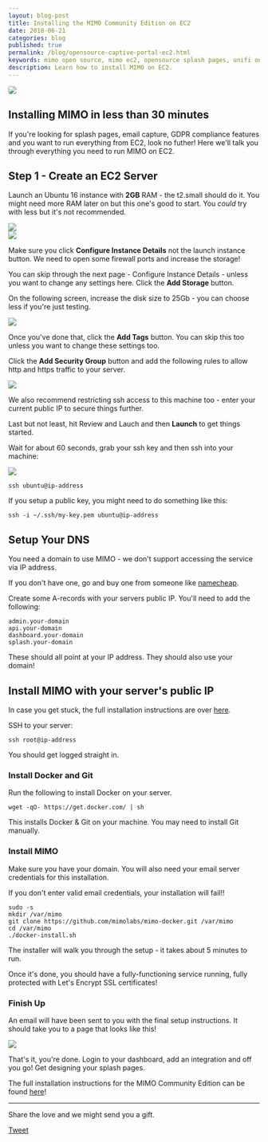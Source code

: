 ```yaml
---
layout: blog-post
title: Installing the MIMO Community Edition on EC2
date: 2018-06-21
categories: blog
published: true
permalink: /blog/opensource-captive-portal-ec2.html
keywords: mimo open source, mimo ec2, opensource splash pages, unifi on ec2 
description: Learn how to install MIMO on EC2.
---
```


<div class="">
  <img style="border-radius:4px;" src='/images/posts/mimo-ec2.png'>
</div>

## Installing MIMO in less than 30 minutes

If you're looking for splash pages, email capture, GDPR compliance features and you want to run everything from EC2, look no futher! Here we'll talk you through everything you need to run MIMO on EC2.

## Step 1 - Create an EC2 Server

Launch an Ubuntu 16 instance with **2GB** RAM - the t2.small should do it. You might need more RAM later on but this one's good to start. You *could* try with less but it's not recommended.

<div class="blog-image">
  <img src='/images/posts/ec2-mimo-opensource-1.png'>
</div>

<div class="blog-image">
  <img src='/images/posts/ec2-mimo-opensource-2.png'>
</div>

Make sure you click **Configure Instance Details** not the launch instance button. We need to open some firewall ports and increase the storage!

You can skip through the next page - Configure Instance Details - unless you want to change any settings here. Click the **Add Storage** button.

On the following screen, increase the disk size to 25Gb - you can choose less if you're just testing.

<div class="blog-image">
  <img src='/images/posts/ec2-mimo-opensource-3.png'>
</div>

Once you've done that, click the **Add Tags** button. You can skip this too unless you want to change these settings too.

Click the **Add Security Group** button and add the following rules to allow http and https traffic to your server.

<div class="blog-image">
  <img src='/images/posts/ec2-mimo-opensource-4.png'>
</div>

We also recommend restricting ssh access to this machine too - enter your current public IP to secure things further.

Last but not least, hit Review and Lauch and then **Launch** to get things started.

Wait for about 60 seconds, grab your ssh key and then ssh into your machine:

<div class="blog-image">
  <img src='/images/posts/ec2-mimo-opensource-5.png'>
</div>

```
ssh ubuntu@ip-address
```

If you setup a public key, you might need to do something like this:

```
ssh -i ~/.ssh/my-key.pem ubuntu@ip-address
```

## Setup Your DNS

You need a domain to use MIMO - we don't support accessing the service via IP address.

If you don't have one, go and buy one from someone like [namecheap](https://namecheap.pxf.io/c/1248558/386170/5618).

Create some A-records with your servers public IP. You'll need to add the following:

```
admin.your-domain
api.your-domain
dashboard.your-domain
splash.your-domain
```

These should all point at your IP address. They should also use your domain!

## Install MIMO with your server's public IP

In case you get stuck, the full installation instructions are over <a href="https://github.com/mimolabs/mimo-docker" target="_blank" class="mimo-community">here</a>.

SSH to your server:

```
ssh root@ip-address
```

You should get logged straight in.

### Install Docker and Git

Run the following to install Docker on your server.

```
wget -qO- https://get.docker.com/ | sh
```

This installs Docker & Git on your machine. You may need to install Git manually.

### Install MIMO

Make sure you have your domain. You will also need your email server credentials for this installation.

If you don't enter valid email credentials, your installation will fail!!

```
sudo -s
mkdir /var/mimo
git clone https://github.com/mimolabs/mimo-docker.git /var/mimo
cd /var/mimo
./docker-install.sh
```

The installer will walk you through the setup - it takes about 5 minutes to run.

Once it's done, you should have a fully-functioning service running, fully protected with Let's Encrypt SSL certificates!

### Finish Up

An email will have been sent to you with the final setup instructions. It should take you to a page that looks like this!

<div class="blog-image flat-card">
  <img src='/images/posts/mimo-wizard.png'>
</div>

That's it, you're done. Login to your dashboard, add an integration and off you go! Get designing your splash pages.

The full installation instructions for the MIMO Community Edition can be found <a href="https://mimo.ly/docker" target="_blank" class="mimo-community">here</a>!

<hr>

Share the love and we might send you a gift.

<a href="https://twitter.com/share?ref_src=twsrc%5Etfw" class="twitter-share-button" data-text="Just installed the MIMO Community Edition on EC2! @ohmimo" data-show-count="false">Tweet</a><script async src="https://platform.twitter.com/widgets.js" charset="utf-8"></script>

